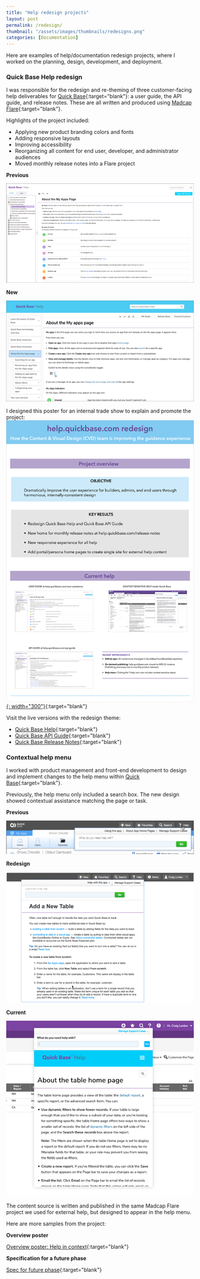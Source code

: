 ```yaml
---
title: "Help redesign projects"
layout: post
permalink: /redesign/
thumbnail: "/assets/images/thumbnails/redesigns.png"
categories: [Documentation]
---
```

Here are examples of help/documentation redesign projects, where I worked on the planning, design, development, and deployment.

### Quick Base Help redesign
I was responsible for the redesign and re-theming of three customer-facing help deliverables for [Quick Base](https://www.quickbase.com){:target="blank"}: a user guide, the API guide, and release notes. These are all written and produced using [Madcap Flare](https://www.madcapsoftware.com/products/flare/){:target="blank"}.

Highlights of the project included:
- Applying new product branding colors and fonts
- Adding responsive layouts
- Improving accessibility
- Reorganizing all content for end user, developer, and administrator audiences
- Moved monthly release notes into a Flare project

<div class="postrow">
  <div class="postcolumn">
  <p><b>Previous</b></p>
  <a href="/assets/images/2017-help.png" target="blank"><img src="/assets/images/2017-help.png"></a>
  </div>
  <div class="postcolumn">
  <p><b>New</b></p>
  <a href="/assets/images/2018-help.png" target="blank"><img src="/assets/images/2018-help.png"></a>
  </div>
</div>

I designed this poster for an internal trade show to explain and promote the project:
[![](/assets/images/helpredesign-poster.png){: width="300"}](/assets/pdf/helpredesign-poster.png){:target="blank"}

Visit the live versions with the redesign theme:
- [Quick Base Help](https://help.quickbase.com){:target="blank"}
- [Quick Base API Guide](https://help.quickbase.com/api-guide/){:target="blank"}
- [Quick Base Release Notes](https://help.quickbase.com/release-notes/){:target="blank"}

### Contextual help menu
I worked with product management and front-end development to design and implement changes to the help menu within [Quick Base](https://www.quickbase.com){:target="blank"}.

Previously, the help menu only included a search box. The new design showed contextual assistance matching the page or task.

<div class="postrow">
  <div class="postcolumn">
  <p><b>Previous</b></p>
  <a href="/assets/images/mango-help-menu.png" target="blank"><img src="/assets/images/mango-help-menu.png"></a>
  </div>
  <div class="postcolumn">
  <p><b>Redesign</b></p>
  <a href="/assets/images/help3-open.png" target="blank"><img src="/assets/images/help3-open.png"></a>
  </div>
  <div class="postcolumn">
  <p><b>Current</b></p>
  <a href="/assets/images/help-menu-open.png" target="blank"><img src="/assets/images/help-menu-open.png"></a>
  </div>
</div>

The content source is written and published in the same Madcap Flare project we used for external help, but designed to appear in the help menu.

Here are more samples from the project:

**Overview poster**

[Overview poster: Help in context](/assets/pdf/help-in-context-poster.pdf){:target="blank"}

**Specification for a future phase**

[Spec for future phase](/assets/pdf/contexthelp-phase2.pdf){:target="blank"}
